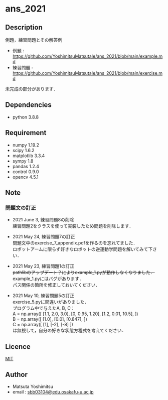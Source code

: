 # ans_2021


## Description
例題，練習問題とその解答例

* 例題 : <https://github.com/YoshimitsuMatsutaIe/ans_2021/blob/main/example.md>
* 練習問題 : <https://github.com/YoshimitsuMatsutaIe/ans_2021/blob/main/exercise.md>

未完成の部分があります．

## Dependencies

* python 3.8.8


## Requirement

* numpy 1.19.2
* scipy 1.6.2
* matplotlib 3.3.4
* sympy 1.8
* pandas 1.2.4
* control 0.9.0
* opencv 4.5.1


## Note

### 問題文の訂正

* 2021 June 3,  練習問題8の削除  
練習問題2をクラスを使って実装したため問題を削除します．  

* 2021 May 24,  練習問題7の訂正  
問題文中のexercise_7_appendix.pdfを作るのを忘れてました．  
ロボットアームに限らず好きなロボットの逆運動学問題を解いてみて下さい．  


* 2021 May 23,  練習問題1の訂正  
~~pathlibのアップデート？によりexample_1.pyが動作しなくなりました．~~  
example_1.pyにはバグがあります．  
パス関係の箇所を修正しておいてください．  


* 2021 May 10,  練習問題5の訂正  
exercise_5.pyに間違いがありました．  
プログラム中で与えたA, B, C：  
A = np.array([
    [1.1, 2.0, 3.0],
    [0, 0.95, 1.20],
    [1.2, 0.01, 10.5],
])  
B = np.array([
    [1.0],
    [0.0],
    [0.847],
])  
C = np.array([
    [1],
    [-2],
    [-8]
])  
は無視して，自分の好きな状態方程式を考えてください．  


## Licence

[MIT](https://github.com/YoshimitsuMatsutaIe/ans_2021/blob/main/LICENSE)

## Author

* Matsuta Yoshimitsu
* email : <sbb03104@edu.osakafu-u.ac.jp>
